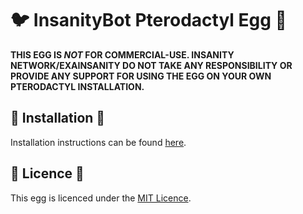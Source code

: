 # :bird: InsanityBot Pterodactyl Egg :egg:
**THIS EGG IS *NOT* FOR COMMERCIAL-USE. INSANITY NETWORK/EXAINSANITY DO NOT TAKE ANY RESPONSIBILITY OR PROVIDE ANY SUPPORT FOR USING THE EGG ON YOUR OWN PTERODACTYL INSTALLATION.**

## :wrench: Installation :hammer:
Installation instructions can be found [here](https://docs.insanity.network/en/eggs/Installation).

## :scroll: Licence :scroll:
This egg is licenced under the [MIT Licence](https://github.com/InsanityNetwork/eggs/blob/master/LICENSE).
